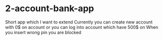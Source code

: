 # 2-account-bank-app
Short app which I want to extend 
Currently you can create new account with 0$ on account or you can log into account which have 500$ on
When you insert wrong pin you are blocked 
